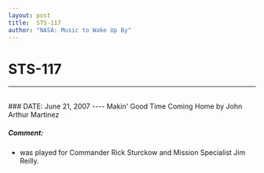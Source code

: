 ```yaml
---
layout: post
title:  STS-117
author: "NASA: Music to Wake Up By"
---
```


# STS-117
----
<br/>
### DATE: June 21, 2007
----
Makin' Good Time Coming Home by John Arthur Martinez

##### Comment:
* was played for Commander Rick Sturckow and Mission Specialist Jim Reilly.
